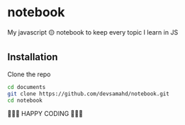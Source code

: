 # notebook
My javascript 🟡 notebook to keep every topic I learn in JS
## Installation

Clone the repo

```sh
cd documents
git clone https://github.com/devsamahd/notebook.git
cd notebook
```



🧡🧡🧡 HAPPY CODING 🧡🧡🧡



